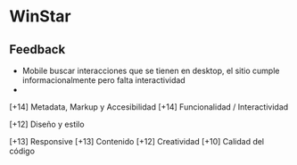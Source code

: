 # WinStar

## Feedback
- Mobile buscar interacciones que se tienen en desktop, el sitio cumple informacionalmente pero falta interactividad
- 


[+14] Metadata, Markup y Accesibilidad
[+14] Funcionalidad / Interactividad

[+12] Diseño y estilo


[+13] Responsive
[+13] Contenido
[+12] Creatividad
[+10] Calidad del código